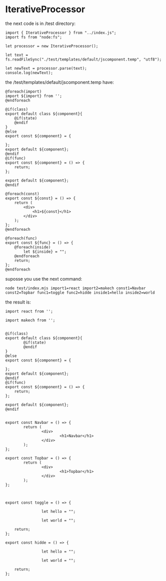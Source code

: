 # IterativeProcessor #

the next code is in /test directory:

    import { IterativeProcessor } from "../index.js";
    import fs from "node:fs";

    let processor = new IterativeProcessor();

    let text = fs.readFileSync("./test/templates/default/jscomponent.temp", "utf8");

    let newText = processor.parse(text);
    console.log(newText);

the /test/templates/default/jscomponent.temp have:

    @foreach(import)
    import ${import} from '';
    @endforeach

    @if(class)
    export default class ${component}{
        @if(state)
        @endif
    }
    @else
    export const ${component} = {
        
    };
    export default ${component};
    @endif
    @if(func)
    export const ${component} = () => {
        return;
    };

    export default ${component};
    @endif

    @foreach(const)
    export const ${const} = () => {
        return (
            <div>
                <h1>${const}</h1>
            </div>
        );
    };
    @endforeach

    @foreach(func)
    export const ${func} = () => {
        @foreach(inside)
            let ${inside} = "";
        @endforeach
        return;
    };
    @endforeach

suposse you use the next command:

    node test/index.mjs import1=react import2=makech const1=Navbar const2=Topbar func1=toggle func2=hidde inside1=hello inside2=world

the result is:

    import react from '';

    import makech from '';


    @if(class)
    export default class ${component}{
            @if(state)
            @endif
    }
    @else
    export const ${component} = {
        
    };
    export default ${component};
    @endif
    @if(func)
    export const ${component} = () => {
        return;
    };

    export default ${component};
    @endif


    export const Navbar = () => {
            return (
                    <div>
                            <h1>Navbar</h1>
                    </div>
            );
    };

    export const Topbar = () => {
            return (
                    <div>
                            <h1>Topbar</h1>
                    </div>
            );
    };



    export const toggle = () => {

                    let hello = "";

                    let world = "";

        return;
    };

    export const hidde = () => {

                    let hello = "";

                    let world = "";

        return;
    };